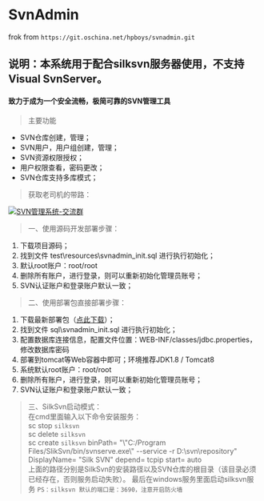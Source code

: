 # SvnAdmin 
frok from `https://git.oschina.net/hpboys/svnadmin.git`

## 说明：本系统用于配合silksvn服务器使用，不支持Visual SvnServer。

#### 致力于成为一个安全流畅，极简可靠的SVN管理工具
> 主要功能 
- SVN仓库创建，管理；
- SVN用户，用户组创建，管理；
- SVN资源权限授权；
- 用户权限查看，密码更改；
- SVN仓库支持多库模式；

> 获取老司机的带路：

<a target="_blank" href="//shang.qq.com/wpa/qunwpa?idkey=58dddb7a869c97060a2c96fb4eb658d4a50d2a108caaa1eef5dafbf94d1e09b3" rel="nofollow noreferrer noopener"><img border="0" src="//pub.idqqimg.com/wpa/images/group.png" alt="SVN管理系统-交流群" title="SVN管理系统-交流群"></a>


> 一、使用源码开发部署步骤：
1. 下载项目源码；
1. 找到文件 test\resources\svnadmin_init.sql 进行执行初始化；
1. 默认root账户：root/root
1. 删除所有账户，进行登录，则可以重新初始化管理员账号；
1. SVN认证账户和登录账户默认一致；


> 二、使用部署包直接部署步骤：
1. 下载最新部署包（[点此下载](https://github.com/tanhaican/svnadmin/releases)）；
1. 找到文件 sql\svnadmin_init.sql 进行执行初始化；
1. 配置数据库连接信息，配置文件位置：WEB-INF/classes/jdbc.properties，修改数据库密码
1. 部署到tomcat等Web容器中即可；环境推荐JDK1.8 / Tomcat8
1. 系统默认root账户：root/root
1. 删除所有账户，进行登录，则可以重新初始化管理员账号；
1. SVN认证账户和登录账户默认一致；


> 三、SilkSvn启动模式：<br>
在cmd里面输入以下命令安装服务：<br>
 sc stop `silksvn` <br>
 sc delete `silksvn`  <br>
 sc create `silksvn` binPath= "\\"C:/Program Files/SlikSvn/bin/svnserve.exe\\" --service -r D:\\svn\\repository" DisplayName= "Silk SVN" depend= tcpip start= auto <br>
 上面的路径分别是SilkSvn的安装路径以及SVN仓库的根目录（该目录必须已经存在，否则服务启动失败）。
最后在windows服务里面启动silksvn服务
`PS：silksvn 默认的端口是：3690，注意开启防火墙`
